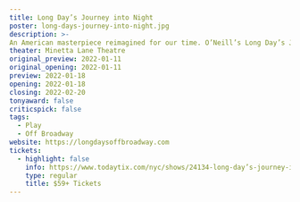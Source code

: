 ```yaml
---
title: Long Day’s Journey into Night
poster: long-days-journey-into-night.jpg
description: >-
An American masterpiece reimagined for our time. O’Neill’s Long Day’s Journey Into Night receives a vibrant and timely update in this interpretation by prolific, Tony Award®-nominated director Robert O’Hara (Slave Play).
theater: Minetta Lane Theatre
original_preview: 2022-01-11
original_opening: 2022-01-11
preview: 2022-01-18
opening: 2022-01-18
closing: 2022-02-20
tonyaward: false
criticspick: false
tags: 
  - Play
  - Off Broadway
website: https://longdaysoffbroadway.com
tickets:
  - highlight: false
    info: https://www.todaytix.com/nyc/shows/24134-long-day’s-journey-into-night
    type: regular
    title: $59+ Tickets
---
```

